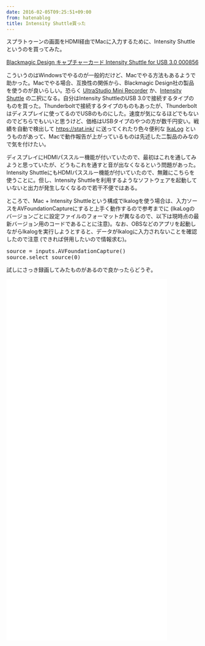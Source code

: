 ```yaml
---
date: 2016-02-05T09:25:51+09:00
from: hatenablog
title: Intensity Shuttle買った
---
```


<p>スプラトゥーンの画面をHDMI経由でMacに入力するために、Intensity Shuttleというのを買ってみた。</p>

<p></p><a href="http://www.amazon.co.jp/exec/obidos/ASIN/B003WSQTWU/r7kamura-22/">Blackmagic Design キャプチャーカード Intensity Shuttle for USB 3.0 000856</a>

<p>こういうのはWindowsでやるのが一般的だけど、Macでやる方法もあるようで助かった。Macでやる場合、互換性の関係から、Blackmagic Design社の製品を使うのが良いらしい。恐らく <a href="https://www.blackmagicdesign.com/jp/store/record-capture-playback/ultrastudiothunderbolt/W-DLUS-04">UltraStudio Mini Recorder</a> か、<a href="https://www.blackmagicdesign.com/jp/products/intensity">Intensity Shuttle</a> の二択になる。自分はIntensity ShuttleのUSB 3.0で接続するタイプのものを買った。Thunderboltで接続するタイプのものもあったが、Thunderboltはディスプレイに使ってるのでUSBのものにした。速度が気になるほどでもないのでどちらでもいいと思うけど、価格はUSBタイプのやつの方が数千円安い。戦績を自動で検出して <a href="https://stat.ink/">https://stat.ink/</a> に送ってくれたり色々便利な <a href="https://github.com/hasegaw/IkaLog">IkaLog</a> というものがあって、Macで動作報告が上がっているものは先述した二製品のみなので気を付けたい。</p>

<p>ディスプレイにHDMIパススルー機能が付いていたので、最初はこれを通してみようと思っていたが、どうもこれを通すと音が出なくなるという問題があった。Intensity ShuttleにもHDMIパススルー機能が付いていたので、無難にこちらを使うことに。但し、Intensity Shuttleを利用するようなソフトウェアを起動していないと出力が発生しなくなるので若干不便ではある。</p>

<p>ところで、Mac + Intensity Shuttleという構成でIkalogを使う場合は、入力ソースをAVFoundationCaptureにすると上手く動作するので参考までに (IkaLogのバージョンごとに設定ファイルのフォーマットが異なるので、以下は現時点の最新バージョン用のコードであることに注意)。なお、OBSなどのアプリを起動しながらIkalogを実行しようとすると、データがIkalogに入力されないことを確認したので注意 (できれば併用したいので情報求む)。</p>

<pre class="code" data-lang="" data-unlink>source = inputs.AVFoundationCapture()
source.select_source(0)</pre>


<p>試しにさっき録画してみたものがあるので良かったらどうぞ。</p>

<iframe width="420" height="315" frameborder="0" allowfullscreen="" src="//www.youtube.com/embed/cUvP1cshSrs"></iframe>




<iframe width="420" height="315" frameborder="0" allowfullscreen="" src="//www.youtube.com/embed/fTkwLncEiH8"></iframe>




<iframe width="420" height="315" frameborder="0" allowfullscreen="" src="//www.youtube.com/embed/JVg1-Y8XEbM"></iframe>


